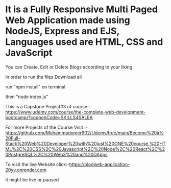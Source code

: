 # It is a Fully Responsive Multi Paged Web Application made using NodeJS, Express and EJS, Languages used are HTML, CSS and JavaScript

You can Create, Edit or Delete Blogs according to your liking 

In order to run the files Download all

run "npm install" on terminal

then "node index.js"

This is a Capstone Project#3 of course:- https://www.udemy.com/course/the-complete-web-development-bootcamp/?couponCode=SKILLS4SALEA

For more Projects of the Course Visit :-https://github.com/Muhammadomer902/Udemy/tree/main/Become%20a%20Full-Stack%20Web%20Developer%20with%20just%20ONE%20course.%20HTML%2C%20CSS%2C%20Javascript%2C%20Node%2C%20React%2C%20PostgreSQL%2C%20Web3%20and%20DApps

To visit the live Website click:-https://blogweb-application-20yv.onrender.com

It might be live or paused
